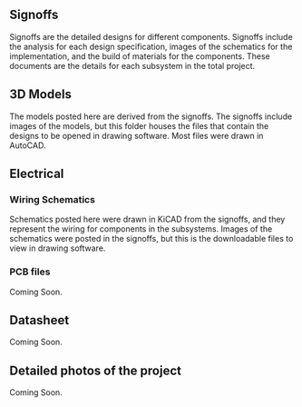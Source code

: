 ## Signoffs

Signoffs are the detailed designs for different components. Signoffs include the analysis for each design specification, images of the schematics for the implementation, and the build of materials for the components. These documents are the details for each subsystem in the total project. 

## 3D Models

The models posted here are derived from the signoffs. The signoffs include images of the models, but this folder houses the files that contain the designs to be opened in drawing software. Most files were drawn in AutoCAD.

## Electrical

### Wiring Schematics

Schematics posted here were drawn in KiCAD from the signoffs, and they represent the wiring for components in the subsystems. Images of the schematics were posted in the signoffs, but this is the downloadable files to view in drawing software. 


### PCB files

Coming Soon.

## Datasheet 

Coming Soon.


## Detailed photos of the project

Coming Soon.

